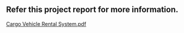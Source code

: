 Refer this project report for more information.
---
[Cargo Vehicle Rental System.pdf](https://github.com/user-attachments/files/18552793/Cargo.Vehicle.Rental.System.pdf)
